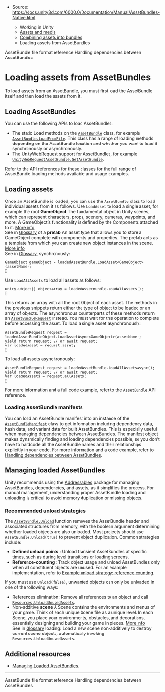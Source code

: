 * Source: https://docs.unity3d.com/6000.0/Documentation/Manual/AssetBundles-Native.html

  * [Working in Unity](https://docs.unity3d.com/6000.0/Documentation/Manual/working-in-unity.html)
  * [Assets and media](https://docs.unity3d.com/6000.0/Documentation/Manual/assets-and-media.html)
  * [Combining assets into bundles](https://docs.unity3d.com/6000.0/Documentation/Manual/assetbundles-section.html)
  * Loading assets from AssetBundles


[](https://docs.unity3d.com/6000.0/Documentation/Manual/assetbundles-file-format.html)
AssetBundle file format reference
[](https://docs.unity3d.com/6000.0/Documentation/Manual/AssetBundles-Dependencies.html)
Handling dependencies between AssetBundles
# Loading assets from AssetBundles
To load assets from an AssetBundle, you must first load the AssetBundle itself and then load the assets from it.
## Loading AssetBundles
You can use the following APIs to load AssetBundles:
  * The static Load methods on the [`AssetBundle`](https://docs.unity3d.com/6000.0/Documentation/ScriptReference/AssetBundle.html) class, for example [`AssetBundle.LoadFromFile`](https://docs.unity3d.com/6000.0/Documentation/ScriptReference/AssetBundle.LoadFromFile.html). This class has a range of loading methods depending on the AssetBundle location and whether you want to load it synchronously or asynchronously.
  * The [UnityWebRequest](https://docs.unity3d.com/6000.0/Documentation/Manual/web-request.html) support for AssetBundles, for example [`UnityWebRequestAssetBundle.GetAssetBundle`](https://docs.unity3d.com/6000.0/Documentation/ScriptReference/Networking.UnityWebRequestAssetBundle.GetAssetBundle.html).


Refer to the API references for these classes for the full range of AssetBundle loading methods available and usage examples.
## Loading assets
Once an AssetBundle is loaded, you can use the `AssetBundle` class to load individual assets from it as follows.
Use `LoadAsset` to load a single asset, for example the root **GameObject** The fundamental object in Unity scenes, which can represent characters, props, scenery, cameras, waypoints, and more. A GameObject’s functionality is defined by the Components attached to it. [More info](https://docs.unity3d.com/6000.0/Documentation/Manual/class-GameObject.html)  
See in [Glossary](https://docs.unity3d.com/6000.0/Documentation/Manual/Glossary.html#GameObject) of a **prefab** An asset type that allows you to store a GameObject complete with components and properties. The prefab acts as a template from which you can create new object instances in the scene. [More info](https://docs.unity3d.com/6000.0/Documentation/Manual/Prefabs.html)  
See in [Glossary](https://docs.unity3d.com/6000.0/Documentation/Manual/Glossary.html#Prefab), synchronously:
```
GameObject gameObject = loadedAssetBundle.LoadAsset<GameObject>(assetName);

```

Use `LoadAllAssets` to load all assets as follows:
```
Unity.Object[] objectArray = loadedAssetBundle.LoadAllAssets();

```

This returns an array with all the root Object of each asset.
The methods in the previous snippets return either the type of object to be loaded or an array of objects. The asynchronous counterparts of these methods return an [`AssetBundleRequest`](https://docs.unity3d.com/6000.0/Documentation/ScriptReference/AssetBundleRequest.html) instead. You must wait for this operation to complete before accessing the asset.
To load a single asset asynchronously:
```
AssetBundleRequest request = loadedAssetBundleObject.LoadAssetAsync<GameObject>(assetName);
yield return request; // or await request;
var loadedAsset = request.asset;

```

To load all assets asynchronously:
```
AssetBundleRequest request = loadedAssetBundle.LoadAllAssetsAsync();
yield return request; // or await request;
var loadedAssets = request.allAssets;

```

For more information and a full code example, refer to the [`AssetBundle`](https://docs.unity3d.com/6000.0/Documentation/ScriptReference/AssetBundle.html) API reference.
### Loading AssetBundle manifests
You can load an AssetBundle manifest into an instance of the [`AssetBundleManifest`](https://docs.unity3d.com/6000.0/Documentation/ScriptReference/AssetBundle.html) class to get information including dependency data, hash data, and variant data for built AssetBundles.
This is especially useful when managing dependencies between AssetBundles. The manifest object makes dynamically finding and loading dependencies possible, so you don’t have to hardcode all the AssetBundle names and their relationships explicitly in your code.
For more information and a code example, refer to [Handling dependencies between AssetBundles](https://docs.unity3d.com/6000.0/Documentation/Manual/AssetBundles-Dependencies.html).
## Managing loaded AssetBundles
Unity recommends using the [Addressables](http://docs.unity3d.com/Packages/com.unity.addressables@latest/index.html) package for managing AssetBundles, dependencies, and assets, as it simplifies the process. For manual management, understanding proper AssetBundle loading and unloading is critical to avoid memory duplication or missing objects.
### Recommended unload strategies
The [`AssetBundle.Unload`](https://docs.unity3d.com/6000.0/Documentation/ScriptReference/AssetBundle.Unload.html) function removes the AssetBundle header and associated structures from memory, with the boolean argument determining whether loaded objects are also unloaded.
Most projects should use `AssetBundle.Unload(true)` to prevent object duplication. Common strategies include:
  * **Defined unload points** : Unload transient AssetBundles at specific times, such as during level transitions or loading screens.
  * **Reference-counting** : Track object usage and unload AssetBundles only when all constituent objects are unused. For an example implementation, refer to [Example unload strategy: reference counting](https://docs.unity3d.com/6000.0/Documentation/Manual/AssetBundles-Dependencies.html#reference-counting).


If you must use `Unload(false)`, unwanted objects can only be unloaded in one of the following ways:
  * References elimination: Remove all references to an object and call [`Resources.UnloadUnusedAssets`](https://docs.unity3d.com/6000.0/Documentation/ScriptReference/Resources.UnloadUnusedAssets.html).
  * Non-additive **scene** A Scene contains the environments and menus of your game. Think of each unique Scene file as a unique level. In each Scene, you place your environments, obstacles, and decorations, essentially designing and building your game in pieces. [More info](https://docs.unity3d.com/6000.0/Documentation/Manual/CreatingScenes.html)  
See in [Glossary](https://docs.unity3d.com/6000.0/Documentation/Manual/Glossary.html#Scene) loading: Load a new scene non-additively to destroy current scene objects, automatically invoking `Resources.UnloadUnusedAssets`.


## Additional resources
  * [Managing Loaded AssetBundles](https://unity3d.com/fr/learn/tutorials/topics/best-practices/assetbundle-usage-patterns#Managing_Loaded_Assets).


* * *
[](https://docs.unity3d.com/6000.0/Documentation/Manual/assetbundles-file-format.html)
AssetBundle file format reference
[](https://docs.unity3d.com/6000.0/Documentation/Manual/AssetBundles-Dependencies.html)
Handling dependencies between AssetBundles
